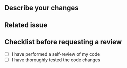 ## Describe your changes

## Related issue

## Checklist before requesting a review
- [ ] I have performed a self-review of my code
- [ ] I have thoroughly tested the code changes